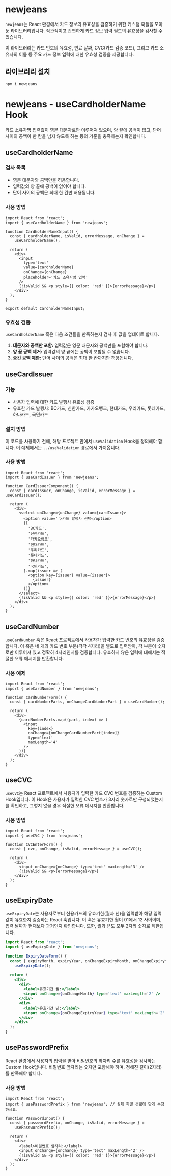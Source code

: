 # newjeans

`newjeans`는 React 환경에서 카드 정보의 유효성을 검증하기 위한 커스텀 훅들을 모아둔 라이브러리입니다. 직관적이고 간편하게 카드 정보 입력 필드의 유효성을 검사할 수 있습니다.

이 라이브러리는 카드 번호의 유효성, 만료 날짜, CVC(카드 검증 코드), 그리고 카드 소유자의 이름 등 주요 카드 정보 입력에 대한 유효성 검증을 제공합니다.

## 라이브러리 설치

```
npm i newjeans
```

# newjeans - useCardholderName Hook

카드 소유자명 입력값이 영문 대문자로만 이루어져 있으며, 양 끝에 공백이 없고, 단어 사이의 공백이 한 칸을 넘지 않도록 하는 등의 기준을 충족하는지 확인합니다.

## useCardholderName

### 검사 목록

- 영문 대문자와 공백만을 허용합니다.
- 입력값의 양 끝에 공백이 없어야 합니다.
- 단어 사이의 공백은 최대 한 칸만 허용됩니다.

### 사용 방법

```tsx
import React from 'react';
import { useCardholderName } from 'newjeans';

function CardholderNameInput() {
  const { cardholderName, isValid, errorMessage, onChange } =
    useCardholderName();

  return (
    <div>
      <input
        type='text'
        value={cardholderName}
        onChange={onChange}
        placeholder='카드 소유자명 입력'
      />
      {!isValid && <p style={{ color: 'red' }}>{errorMessage}</p>}
    </div>
  );
}

export default CardholderNameInput;
```

### 유효성 검증

`useCardholderName` 훅은 다음 조건들을 만족하는지 검사 후 값을 업데이트 합니다.

1. **대문자와 공백만 포함:** 입력값은 영문 대문자와 공백만을 포함해야 합니다.
2. **양 끝 공백 제거:** 입력값의 양 끝에는 공백이 포함될 수 없습니다.
3. **중간 공백 제한:** 단어 사이의 공백은 최대 한 칸까지만 허용됩니다.

## useCardIssuer

### 기능

- 사용자 입력에 대한 카드 발행사 유효성 검증
- 유효한 카드 발행사: BC카드, 신한카드, 카카오뱅크, 현대카드, 우리카드, 롯데카드, 하나카드, 국민카드

### 설치 방법

이 코드를 사용하기 전에, 해당 프로젝트 안에서 `useValidation` Hook을 정의해야 합니다. 이 예제에서는 `../useValidation` 경로에서 가져옵니다.

### 사용 방법

```tsx
import React from 'react';
import { useCardIssuer } from 'newjeans';

function CardIssuerComponent() {
  const { cardIssuer, onChange, isValid, errorMessage } = useCardIssuer();

  return (
    <div>
      <select onChange={onChange} value={cardIssuer}>
        <option value=''>카드 발행사 선택</option>
        {[
          'BC카드',
          '신한카드',
          '카카오뱅크',
          '현대카드',
          '우리카드',
          '롯데카드',
          '하나카드',
          '국민카드',
        ].map(issuer => (
          <option key={issuer} value={issuer}>
            {issuer}
          </option>
        ))}
      </select>
      {!isValid && <p style={{ color: 'red' }}>{errorMessage}</p>}
    </div>
  );
}
```

## useCardNumber

`useCardNumber` 훅은 React 프로젝트에서 사용자가 입력한 카드 번호의 유효성을 검증합니다. 이 훅은 네 개의 카드 번호 부분(각각 4자리)을 별도로 입력받아, 각 부분이 숫자로만 이루어져 있고 정확히 4자리인지를 검증합니다. 유효하지 않은 입력에 대해서는 적절한 오류 메시지를 반환합니다.

### 사용 예제

```tsx
import React from 'react';
import { useCardNumber } from 'newjeans';

function CardNumberForm() {
  const { cardNumberParts, onChangeCardNumberPart } = useCardNumber();

  return (
    <div>
      {cardNumberParts.map((part, index) => (
        <input
          key={index}
          onChange={onChangeCardNumberPart[index]}
          type='text'
          maxLength='4'
        />
      ))}
    </div>
  );
}
```

## useCVC

`useCVC`는 React 프로젝트에서 사용자가 입력한 카드 CVC 번호를 검증하는 Custom Hook입니다. 이 Hook은 사용자가 입력한 CVC 번호가 3자리 숫자로만 구성되었는지를 확인하고, 그렇지 않을 경우 적절한 오류 메시지를 반환합니다.

### 사용 방법

```tsx
import React from 'react';
import { useCVC } from 'newjeans';

function CVCEnterForm() {
  const { cvc, onChange, isValid, errorMessage } = useCVC();

  return (
    <div>
      <input onChange={onChange} type='text' maxLength='3' />
      {!isValid && <p>{errorMessage}</p>}
    </div>
  );
}
```

## useExpiryDate

`useExpiryDate`는 사용자로부터 신용카드의 유효기한(월과 년)을 입력받아 해당 입력값이 유효한지 검증하는 React 훅입니다. 이 훅은 유효기한 월이 01에서 12 사이이며, 입력 날짜가 현재보다 과거인지 확인합니다. 또한, 월과 년도 모두 2자리 숫자로 제한됩니다.

```jsx
import React from 'react';
import { useExpiryDate } from 'newjeans';

function ExpiryDateForm() {
  const { expiryMonth, expiryYear, onChangeExpiryMonth, onChangeExpiryYear } =
    useExpiryDate();

  return (
    <div>
      <div>
        <label>유효기간 월:</label>
        <input onChange={onChangeMonth} type='text' maxLength='2' />
      </div>
      <div>
        <label>유효기간 년:</label>
        <input onChange={onChangeExpiryYear} type='text' maxLength='2' />
      </div>
    </div>
  );
}
```

## usePasswordPrefix

React 환경에서 사용자의 입력을 받아 비밀번호의 앞자리 수를 유효성을 검사하는 Custom Hook입니다. 비밀번호 앞자리는 숫자만 포함해야 하며, 정해진 길이(2자리)를 만족해야 합니다.

### 사용 방법

```tsx
import React from 'react';
import { usePasswordPrefix } from 'newjeans'; // 실제 파일 경로에 맞게 수정하세요.

function PasswordInput() {
  const { passwordPrefix, onChange, isValid, errorMessage } =
    usePasswordPrefix();

  return (
    <div>
      <label>비밀번호 앞자리:</label>
      <input onChange={onChange} type='text' maxLength='2' />
      {!isValid && <p style={{ color: 'red' }}>{errorMessage}</p>}
    </div>
  );
}
```
